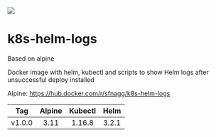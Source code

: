 ![](https://travis-ci.com/sfnagg/k8s-helm-logs.svg?branch=master)

# k8s-helm-logs

Based on alpine

Docker image with helm, kubectl and scripts to show Helm logs after unsuccessful deploy installed

Alpine: https://hub.docker.com/r/sfnagg/k8s-helm-logs

|Tag        | Alpine |   Kubectl    | Helm  |
|:---------:|:------:|:------------:|:-----:|
|v1.0.0  |3.11       |1.16.8         |3.2.1 |
